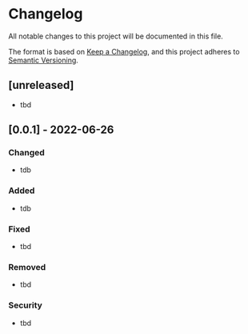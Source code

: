 # Changelog

All notable changes to this project will be documented in this file.

The format is based on [Keep a Changelog](https://keepachangelog.com/en/1.0.0/),
and this project adheres to [Semantic Versioning](https://semver.org/spec/v2.0.0.html).

## [unreleased]

- tbd

## [0.0.1] - 2022-06-26

### Changed

- tdb

### Added

- tdb

### Fixed

- tbd

### Removed

- tbd

### Security

- tbd

